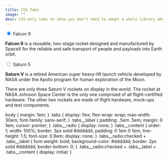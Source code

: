 ```yaml
---
title: CSS Tabs
image: ""
desc: CSS-only tabs to show you don't need to adopt a whole library when creating a tab interface. 
---
```


<html-code>
<div class="tabs">
  <input type="radio" class="tabs__radio" name="tabs-example" id="tab1" checked>
  <label for="tab1" class="tabs__label">Falcon 9</label>
  <div class="tabs__content">
   </p> <strong>Falcon 9</strong> is a reusable, two-stage rocket designed and manufactured by SpaceX for the reliable and safe transport of people and payloads into Earth orbit.</p>
  </div>
  <input type="radio" class="tabs__radio" name="tabs-example" id="tab2">
  <label for="tab2" class="tabs__label">Saturn 5</label>
  <div class="tabs__content">
   <p><strong>Saturn V</strong> is a retired American super heavy-lift launch vehicle developed by NASA under the Apollo program for human exploration of the Moon. </p>
   <p>There are only three Saturn V rockets on display in the world. The rocket at NASA Johnson Space Center is the only one comprised of all flight-certified hardware. The other two rockets are made of flight hardware, mock-ups and test components.</p>
  </div>
</div>
</html-code>

<css-code>
body {
  margin: 1em;
}
.tabs {
  display: flex;
  flex-wrap: wrap;
  max-width: 30em;
  font-family: sans-serif;
}
.tabs__label {
  padding: .5em .5em;
  margin: 0 1em;
  cursor: pointer; 
}
.tabs__radio {
  display: none;
}
.tabs__content {
  order: 1;
  width: 100%;
  border: 3px solid #dddddd;
  padding: 0 1em 0 1em;
  line-height: 1.5;
  font-size: 0.9em;
  display: none;
}
.tabs__radio:checked + .tabs__label {
  font-weight: bold;
  background-color: #dddddd;
  border: 2px solid #dddddd;
  border-bottom: 0;
}
.tabs__radio:checked + .tabs__label + .tabs__content {
  display: initial;
}
</css-code>
